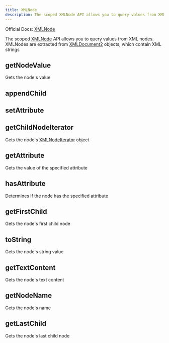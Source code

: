 ```yaml
---
title: XMLNode
description: The scoped XMLNode API allows you to query values from XML nodes. XMLNodes are extracted from XMLDocument2 objects, which contain XML strings
---
```

Official Docs: [XMLNode](https://docs.servicenow.com/search?q=XMLNode)

The scoped [XMLNode](/reference/xmlnode/) API allows you to query values from XML nodes. XMLNodes are extracted from [XMLDocument2](/reference/xmldocument2/) objects, which contain XML strings

## getNodeValue
Gets the node's value
## appendChild

## setAttribute

## getChildNodeIterator
Gets the node's [XMLNodeIterator](/reference/xmlnodeiterator/) object
## getAttribute
Gets the value of the specified attribute
## hasAttribute
Determines if the node has the specified attribute
## getFirstChild
Gets the node's first child node
## toString
Gets the node's string value
## getTextContent
Gets the node's text content
## getNodeName
Gets the node's name
## getLastChild
Gets the node's last child node
